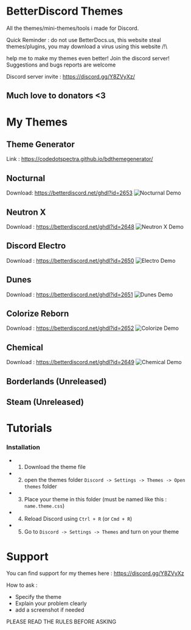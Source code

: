 # BetterDiscord Themes

All the themes/mini-themes/tools i made for Discord.

Quick Reminder : do not use BetterDocs.us, this website steal themes/plugins, you may download a virus using this website /!\

help me to make my themes even better! Join the discord server!
Suggestions and bugs reports are welcome

Discord server invite : https://discord.gg/Y8ZVyXz/

## Much love to donators <3

# My Themes

## Theme Generator

Link : https://codedotspectra.github.io/bdthemegenerator/

## Nocturnal

Download: https://betterdiscord.net/ghdl?id=2653
![Nocturnal Demo](https://i.imgur.com/cybNOBe.jpg)

## Neutron X

Download : https://betterdiscord.net/ghdl?id=2648
![Neutron X Demo](https://i.imgur.com/LNtTeZi.jpg)

## Discord Electro

Download : https://betterdiscord.net/ghdl?id=2650
![Electro Demo](https://i.imgur.com/YA54mPy.jpg)

## Dunes

Download : https://betterdiscord.net/ghdl?id=2651
![Dunes Demo](https://i.imgur.com/RATfN5X.jpg)

## Colorize Reborn

Download : https://betterdiscord.net/ghdl?id=2652
![Colorize Demo](https://i.imgur.com/wIjnxPA.jpg)

## Chemical

Download : https://betterdiscord.net/ghdl?id=2649
![Chemical Demo](https://i.imgur.com/hew7Wel.jpg)

## Borderlands (Unreleased)
## Steam (Unreleased)

# Tutorials

### Installation

* 1. Download the theme file
* 2. open the themes folder `Discord -> Settings -> Themes -> Open themes` folder
* 3. Place your theme in this folder (must be named like this : `name.theme.css`)
* 4. Reload Discord using `Ctrl + R` (or `Cmd + R`)
* 5. Go to `Discord -> Settings -> Themes` and turn on your theme

# Support

You can find support for my themes here : https://discord.gg/Y8ZVyXz

How to ask :

* Specify the theme
* Explain your problem clearly
* add a screenshot if needed

PLEASE READ THE RULES BEFORE ASKING
